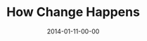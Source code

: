 ---
layout: message
category: message
series: "Power To Change"
title: "How Change Happens"
date: 2014-01-11-00-00
message_id: 841
audio: "http://s3.amazonaws.com/crossroads-media/messages/audio/powertochange_02.mp3"
audio-duration: "42:45"
program: "http://s3.amazonaws.com/crossroads-media/documents/01_11-12_14Program_LO.pdf"
description: "Brian Tome talks about how change happens."
video: "http://s3.amazonaws.com/crossroads-media/messages/video/powertochange_02.mp4"
video-duration: "42:45"
yt-embed-url: "//www.youtube.com/embed/khLl05quPpA"
video-image: "http://s3.amazonaws.com/crossroads-media/images/powertochange_02_still.jpg"
tag: 
 - crossroads
 - crossroads-church
 - cincinnati
 - brian-tome
 - change
 - program
explicit: false
---